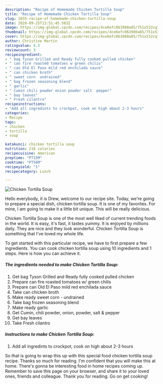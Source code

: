 ```yaml
---
description: "Recipe of Homemade Chicken Tortilla Soup"
title: "Recipe of Homemade Chicken Tortilla Soup"
slug: 1035-recipe-of-homemade-chicken-tortilla-soup
date: 2020-09-25T13:51:45.583Z
image: https://img-global.cpcdn.com/recipes/4ce6efc063980a85/751x532cq70/chicken-tortilla-soup-recipe-main-photo.jpg
thumbnail: https://img-global.cpcdn.com/recipes/4ce6efc063980a85/751x532cq70/chicken-tortilla-soup-recipe-main-photo.jpg
cover: https://img-global.cpcdn.com/recipes/4ce6efc063980a85/751x532cq70/chicken-tortilla-soup-recipe-main-photo.jpg
author: Christine Martin
ratingvalue: 4.5
reviewcount: 3
recipeingredient:
- " bag Tyson Grilled and Ready fully cooked pulled chicken"
- " can fire roasted tomatoes w green chilis"
- " can Old El Paso mild red enchilada sauce"
- " can chicken broth"
- " sweet corn  undrained"
- " bag frozen seasoning blend"
- " garlic"
- " Cumin chili powder onion powder salt  pepper"
- " bay leaves"
- " Fresh cilantro"
recipeinstructions:
- "Add all ingredints to crockpot, cook on high about 2-3 hours"
categories:
- Recipe
tags:
- chicken
- tortilla
- soup

katakunci: chicken tortilla soup 
nutrition: 218 calories
recipecuisine: American
preptime: "PT15M"
cooktime: "PT56M"
recipeyield: "1"
recipecategory: Lunch

---
```



![Chicken Tortilla Soup](https://img-global.cpcdn.com/recipes/4ce6efc063980a85/751x532cq70/chicken-tortilla-soup-recipe-main-photo.jpg)

Hello everybody, it is Drew, welcome to our recipe site. Today, we're going to prepare a special dish, chicken tortilla soup. It is one of my favorites. For mine, I am going to make it a little bit unique. This will be really delicious.

Chicken Tortilla Soup is one of the most well liked of current trending foods in the world. It is easy, it's fast, it tastes yummy. It is enjoyed by millions daily. They are nice and they look wonderful. Chicken Tortilla Soup is something that I've loved my whole life.




To get started with this particular recipe, we have to first prepare a few ingredients. You can cook chicken tortilla soup using 10 ingredients and 1 steps. Here is how you can achieve it.

<!--inarticleads1-->

##### The ingredients needed to make Chicken Tortilla Soup:

1. Get  bag Tyson Grilled and Ready fully cooked pulled chicken
1. Prepare  can fire roasted tomatoes w/ green chilis
1. Prepare  can Old El Paso mild red enchilada sauce
1. Take  can chicken broth
1. Make ready  sweet corn - undrained
1. Take  bag frozen seasoning blend
1. Make ready  garlic
1. Get  Cumin, chili powder, onion, powder, salt &amp; pepper
1. Get  bay leaves
1. Take  Fresh cilantro




<!--inarticleads2-->

##### Instructions to make Chicken Tortilla Soup:

1. Add all ingredints to crockpot, cook on high about 2-3 hours




So that is going to wrap this up with this special food chicken tortilla soup recipe. Thanks so much for reading. I'm confident that you will make this at home. There's gonna be interesting food in home recipes coming up. Remember to save this page on your browser, and share it to your loved ones, friends and colleague. Thank you for reading. Go on get cooking!
